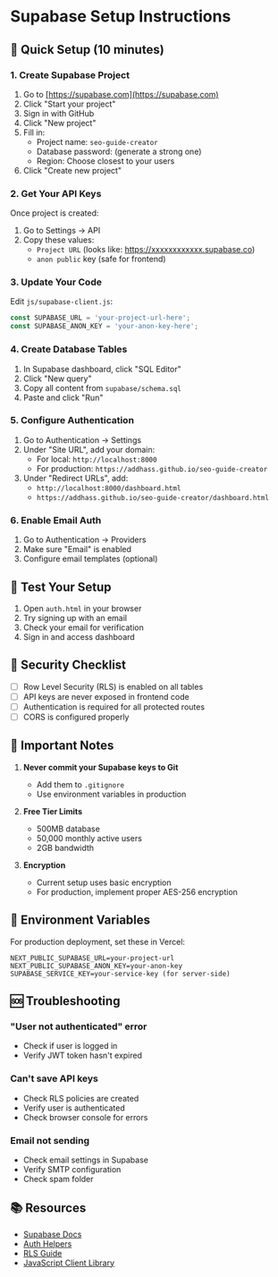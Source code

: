 # Supabase Setup Instructions

## 🚀 Quick Setup (10 minutes)

### 1. Create Supabase Project

1. Go to [https://supabase.com](https://supabase.com)
2. Click "Start your project"
3. Sign in with GitHub
4. Click "New project"
5. Fill in:
   - Project name: `seo-guide-creator`
   - Database password: (generate a strong one)
   - Region: Choose closest to your users
6. Click "Create new project"

### 2. Get Your API Keys

Once project is created:
1. Go to Settings → API
2. Copy these values:
   - `Project URL` (looks like: https://xxxxxxxxxxxx.supabase.co)
   - `anon public` key (safe for frontend)

### 3. Update Your Code

Edit `js/supabase-client.js`:
```javascript
const SUPABASE_URL = 'your-project-url-here';
const SUPABASE_ANON_KEY = 'your-anon-key-here';
```

### 4. Create Database Tables

1. In Supabase dashboard, click "SQL Editor"
2. Click "New query"
3. Copy all content from `supabase/schema.sql`
4. Paste and click "Run"

### 5. Configure Authentication

1. Go to Authentication → Settings
2. Under "Site URL", add your domain:
   - For local: `http://localhost:8000`
   - For production: `https://addhass.github.io/seo-guide-creator`
3. Under "Redirect URLs", add:
   - `http://localhost:8000/dashboard.html`
   - `https://addhass.github.io/seo-guide-creator/dashboard.html`

### 6. Enable Email Auth

1. Go to Authentication → Providers
2. Make sure "Email" is enabled
3. Configure email templates (optional)

## 🧪 Test Your Setup

1. Open `auth.html` in your browser
2. Try signing up with an email
3. Check your email for verification
4. Sign in and access dashboard

## 🔐 Security Checklist

- [ ] Row Level Security (RLS) is enabled on all tables
- [ ] API keys are never exposed in frontend code
- [ ] Authentication is required for all protected routes
- [ ] CORS is configured properly

## 🚨 Important Notes

1. **Never commit your Supabase keys to Git**
   - Add them to `.gitignore`
   - Use environment variables in production

2. **Free Tier Limits**
   - 500MB database
   - 50,000 monthly active users
   - 2GB bandwidth

3. **Encryption**
   - Current setup uses basic encryption
   - For production, implement proper AES-256 encryption

## 📝 Environment Variables

For production deployment, set these in Vercel:
```
NEXT_PUBLIC_SUPABASE_URL=your-project-url
NEXT_PUBLIC_SUPABASE_ANON_KEY=your-anon-key
SUPABASE_SERVICE_KEY=your-service-key (for server-side)
```

## 🆘 Troubleshooting

### "User not authenticated" error
- Check if user is logged in
- Verify JWT token hasn't expired

### Can't save API keys
- Check RLS policies are created
- Verify user is authenticated
- Check browser console for errors

### Email not sending
- Check email settings in Supabase
- Verify SMTP configuration
- Check spam folder

## 📚 Resources

- [Supabase Docs](https://supabase.com/docs)
- [Auth Helpers](https://supabase.com/docs/guides/auth)
- [RLS Guide](https://supabase.com/docs/guides/auth/row-level-security)
- [JavaScript Client Library](https://supabase.com/docs/reference/javascript/introduction)